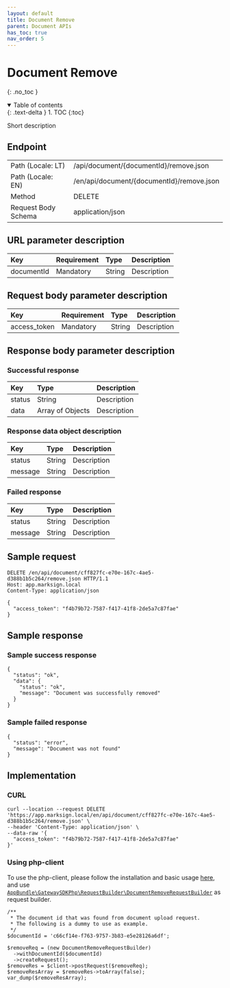 ```yaml
---
layout: default
title: Document Remove
parent: Document APIs
has_toc: true
nav_order: 5
---
```


# Document Remove
{: .no_toc }

<details open markdown="block">
  <summary>
    Table of contents
  </summary>
  {: .text-delta }
1. TOC
{:toc}
</details>

Short description

## Endpoint

<table>
  <tbody>
    <tr>
      <td>Path (Locale: LT)</td>
      <td>/api/document/{documentId}/remove.json</td>
    </tr>
    <tr>
      <td>Path (Locale: EN)</td>
      <td>/en/api/document/{documentId}/remove.json</td>
    </tr>
    <tr>
      <td>Method</td>
      <td>DELETE</td>
    </tr>
    <tr>
      <td>Request Body Schema</td>
      <td>application/json</td>
    </tr>
  </tbody>
</table>

## URL parameter description

| Key | Requirement | Type | Description |
| :--- | :--- | :--- | :--- |
| documentId | Mandatory | String | Description |

## Request body parameter description

| Key | Requirement | Type | Description |
| :--- | :--- | :--- | :--- |
| access_token | Mandatory | String | Description |



## Response body parameter description

### Successful response

| Key | Type | Description |
| :--- | :--- | :--- |
| status | String | Description |
| data | Array of Objects | Description |

### Response data object description

| Key | Type | Description |
| :--- | :--- | :--- |
| status | String | Description |
| message | String | Description |



### Failed response

| Key | Type | Description |
| :--- | :--- | :--- |
| status | String | Description |
| message | String | Description |



## Sample request

```
DELETE /en/api/document/cff827fc-e70e-167c-4ae5-d388b1b5c264/remove.json HTTP/1.1
Host: app.marksign.local
Content-Type: application/json

{
  "access_token": "f4b79b72-7587-f417-41f8-2de5a7c87fae"
}
```

## Sample response

### Sample success response

```
{
  "status": "ok",
  "data": {
    "status": "ok",
    "message": "Document was successfully removed"
  }
}
```

### Sample failed response

```
{
  "status": "error",
  "message": "Document was not found"
}
```

## Implementation

### CURL

```
curl --location --request DELETE 'https://app.marksign.local/en/api/document/cff827fc-e70e-167c-4ae5-d388b1b5c264/remove.json' \
--header 'Content-Type: application/json' \
--data-raw '{
  "access_token": "f4b79b72-7587-f417-41f8-2de5a7c87fae"
}'
```

### Using php-client

To use the php-client, please follow the installation and basic usage [here](/documentation/sdk-php-client.html#usage), and use [`AppBundle\GatewaySDKPhp\RequestBuilder\DocumentRemoveRequestBuilder`](/documentation/class-ref/GatewaySDKPhp/RequestBuilder/DocumentRemoveRequestBuilder.html) as request builder.

```
/**
 * The document id that was found from document upload request.
 * The following is a dummy to use as example.
 */
$documentId = 'c66cf14e-f763-9757-3b83-e5e28126a6df';

$removeReq = (new DocumentRemoveRequestBuilder)
  ->withDocumentId($documentId)
  ->createRequest();
$removeRes = $client->postRequest($removeReq);
$removeResArray = $removeRes->toArray(false);
var_dump($removeResArray);
```
